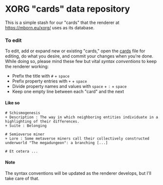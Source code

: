 # XORG "cards" data repository

This is a simple stash for our "cards" that the renderer at https://mborn.eu/xorg/ uses as its database.

### To edit
To edit, add or expand new or existing "cards," open the [cards](https://github.com/XORGanon/cards/edit/main/cards) file for editing, do what you desire, and commit your changes when you're done. While doing so, please mind these few but vital _syntax conventions_ to keep the renderer working:

* Prefix the title with `#` + `space`
* Prefix property entries with `+` + `space`
* Divide property names and values with `space` + `:` + `space`
* Keep one empty line between each "card" and the next

#### Like so
    # Schismogenesis
    + Description : The way in which neighboring entities individuate in a highlighting of their differences.
    + Suite : Belonging
    
    # Semioverse miner
    + Lore : Some metaverse miners call their collectively constructed underworld "The megadungeon": a branching [...]
            
    # Et cetera ...

#### Note
The syntax conventions will be updated as the renderer develops, but I'll take care of that.


